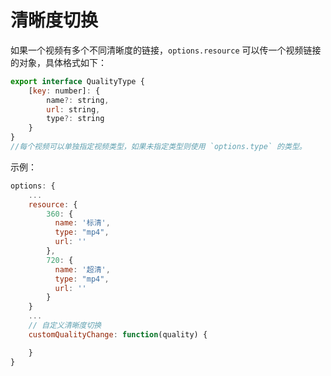 # 清晰度切换

如果一个视频有多个不同清晰度的链接，`options.resource` 可以传一个视频链接的对象，具体格式如下：
```js
export interface QualityType {
    [key: number]: {
        name?: string,
        url: string,
        type?: string
    }
}
//每个视频可以单独指定视频类型，如果未指定类型则使用 `options.type` 的类型。
```

示例：
```js
options: {
    ...
    resource: {
        360: {
          name: '标清',
          type: "mp4",
          url: ''
        },
        720: {
          name: '超清',
          type: "mp4",
          url: ''
        }
    }
    ...
    // 自定义清晰度切换
    customQualityChange: function(quality) {

    }
}
```